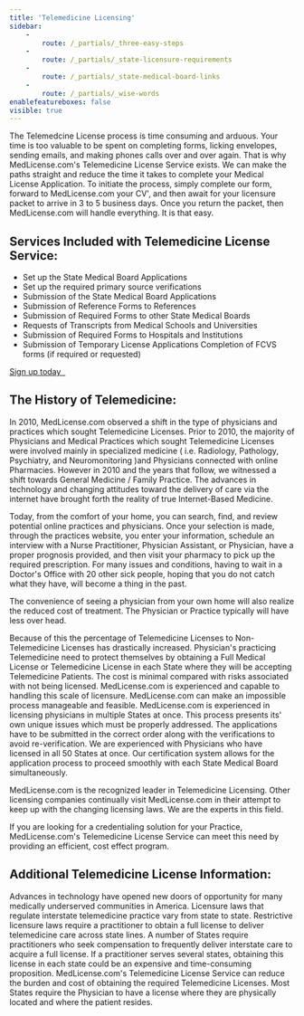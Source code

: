 ```yaml
---
title: 'Telemedicine Licensing'
sidebar:
    -
        route: /_partials/_three-easy-steps
    -
        route: /_partials/_state-licensure-requirements
    -
        route: /_partials/_state-medical-board-links
    -
        route: /_partials/_wise-words
enablefeatureboxes: false
visible: true
---
```


<p>The Telemedcine License process is time consuming and arduous. Your time is too valuable to be spent on completing forms, licking envelopes, sending emails, and making phones calls over and over again. That is why MedLicense.com's Telemedicine License Service exists. We can make the paths straight and reduce the time it takes to complete your Medical License Application. To initiate the process, simply complete our form, forward to MedLicense.com your CV', and then await for your licensure packet to arrive in 3 to 5 business days. Once you return the packet, then MedLicense.com will handle everything. It is that easy.</p>
<h2 id="mcetoc_1cec9imth0">Services Included with Telemedicine License Service:</h2>
<ul>
<li>Set up the State Medical Board Applications</li>
<li>Set up the required primary source verifications</li>
<li>Submission of the State Medical Board Applications</li>
<li>Submission of Reference Forms to References</li>
<li>Submission of Required Forms to other State Medical Boards</li>
<li>Requests of Transcripts from Medical Schools and Universities</li>
<li>Submission of Required Forms to Hospitals and Institutions</li>
<li>Submission of Temporary License Applications Completion of FCVS forms (if required or requested)</li>
</ul>
<p><a class="btn btn-secondary" href="https://www.secure-access.net/~medlicense/maaform/purchaseinsurance.html">Sign up today <em class="fa fa-sm fa-play" aria-hidden="true">&nbsp;</em></a>&nbsp;</p>
<h2 id="mcetoc_1cdnqc14n3">The History of Telemedicine:</h2>
<p>In 2010, MedLicense.com observed a shift in the type of physicians and practices which sought Telemedicine Licenses. Prior to 2010, the majority of Physicians and Medical Practices which sought Telemedicine Licenses were involved mainly in specialized medicine ( i.e. Radiology, Pathology, Psychiatry, and Neuromonitoring )and Physicians connected with online Pharmacies. However in 2010 and the years that follow, we witnessed a shift towards General Medicine / Family Practice. The advances in technology and changing attitudes toward the delivery of care via the internet have brought forth the reality of true Internet-Based Medicine.</p>
<p>Today, from the comfort of your home, you can search, find, and review potential online practices and physicians. Once your selection is made, through the practices website, you enter your information, schedule an interview with a Nurse Practitioner, Physician Assistant, or Physician, have a proper prognosis provided, and then visit your pharmacy to pick up the required prescription. For many issues and conditions, having to wait in a Doctor's Office with 20 other sick people, hoping that you do not catch what they have, will become a thing in the past.</p>
<p>The convenience of seeing a physician from your own home will also realize the reduced cost of treatment. The Physician or Practice typically will have less over head.</p>
<p>Because of this the percentage of Telemedicine Licenses to Non-Telemedicine Licenses has drastically increased. Physician's practicing Telemedicine need to protect themselves by obtaining a Full Medical License or Telemedicine License in each State where they will be accepting Telemedicine Patients. The cost is minimal compared with risks associated with not being licensed. MedLicense.com is experienced and capable to handling this scale of licensure. MedLicense.com can make an impossible process manageable and feasible. MedLicense.com is experienced in licensing physicians in multiple States at once. This process presents its' own unique issues which must be properly addressed. The applications have to be submitted in the correct order along with the verifications to avoid re-verification. We are experienced with Physicians who have licensed in all 50 States at once. Our certification system allows for the application process to proceed smoothly with each State Medical Board simultaneously.</p>
<p>MedLicense.com is the recognized leader in Telemedicine Licensing. Other licensing companies continually visit MedLicense.com in their attempt to keep up with the changing licensing laws. We are the experts in this field.</p>
<p>If you are looking for a credentialing solution for your Practice, MedLicense.com's Telemedicine License Service can meet this need by providing an efficient, cost effect program.</p>
<h2 id="mcetoc_1cdnqflcq0">Additional Telemedicine License Information:</h2>
<p>Advances in technology have opened new doors of opportunity for many medically underserved communities in America. Licensure laws that regulate interstate telemedicine practice vary from state to state. Restrictive licensure laws require a practitioner to obtain a full license to deliver telemedicine care across state lines. A number of States require practitioners who seek compensation to frequently deliver interstate care to acquire a full license. If a practitioner serves several states, obtaining this license in each state could be an expensive and time-consuming proposition. MedLicense.com's Telemedicine License Service can reduce the burden and cost of obtaining the required Telemedicine Licenses. Most States require the Physician to have a license where they are physically located and where the patient resides.</p>